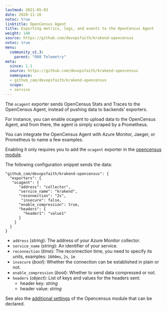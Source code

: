 ```yaml
---
lastmod: 2021-05-03
date: 2020-11-16
notoc: true
linktitle: OpenCensus Agent
title: Exporting metrics, logs, and events to the OpenCensus Agent
weight: 140
source: https://github.com/devopsfaith/krakend-opencensus
notoc: true
menu:
  community_v1.3:
    parent: "080 Telemetry"
meta:
  since: 1.1
  source: https://github.com/devopsfaith/krakend-opencensus
  namespace:
  - github_com/devopsfaith/krakend-opencensus
  scope:
  - service
---
```


The `ocagent` exporter sends OpenCensus Stats and Traces to the OpenCensus Agent, instead of pushing data to backends’ exporters.

For instance, you can enable ocagent to upload data to the OpenCensus Agent, and from there, the agent is simply scraped by a Prometheus.

You can integrate the OpenCensus Agent with Azure Monitor, Jaeger, or Prometheus to name a few examples.

Enabling it only requires you to add the `ocagent` exporter in the [opencensus module](/docs/v1.3/telemetry/opencensus/).

The following configuration snippet sends the data:

    "github_com/devopsfaith/krakend-opencensus": {
      "exporters": {
       "ocagent": {
          "address": "collector",
          "service_name": "krakend",
          "reconnection": "2s",
           "insecure": false,
          "enable_compression": true,
          "headers": {
            "header1": "value1"
          }
        }
      }
    }

- `address` (*string*): The address of your Azure Monitor collector.
- `service_name` (*string*): An identifier of your service.
- `reconnection` (*time*): The reconnection time, you need to specify its units, examples: `1000ms`, `2s`, `1m`
- `insecure` (*bool*): Whether the connection can be established in plain or not.
- `enable_compression` (*bool*): Whether to send data compressed or not.
- `headers` (*object*): List of keys and values for the headers sent:
  - header key: *string*
  - header value: *string*

See also the [additional settings](/docs/v1.3/telemetry/opencensus/) of the Opencensus module that can be declared.
